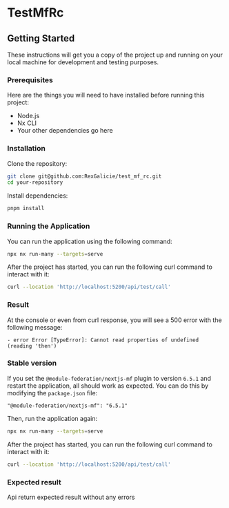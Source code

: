 # TestMfRc

## Getting Started

These instructions will get you a copy of the project up and running on your local machine for development and testing purposes.

### Prerequisites

Here are the things you will need to have installed before running this project:

- Node.js
- Nx CLI
- Your other dependencies go here

### Installation

Clone the repository:

```bash
git clone git@github.com:RexGalicie/test_mf_rc.git
cd your-repository
```

Install dependencies:

```bash
pnpm install
```

### Running the Application
You can run the application using the following command:

```bash
npx nx run-many --targets=serve 
```

After the project has started, you can run the following curl command to interact with it:
```bash 
curl --location 'http://localhost:5200/api/test/call'
```

### Result
At the console or even from curl response, you will see a 500 error with the following message:

```
- error Error [TypeError]: Cannot read properties of undefined (reading 'then')
```


### Stable version

If you set the `@module-federation/nextjs-mf` plugin to version `6.5.1` and restart the application, all should work as expected. You can do this by modifying the `package.json` file:

```
"@module-federation/nextjs-mf": "6.5.1"
```

Then, run the application again: 
```bash
npx nx run-many --targets=serve 
```

After the project has started, you can run the following curl command to interact with it:
```bash 
curl --location 'http://localhost:5200/api/test/call'
```

### Expected result
Api return expected result without any errors

